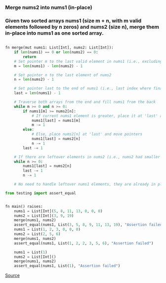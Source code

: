 ### Merge nums2 into nums1 (in-place)
### Given two sorted arrays nums1 (size m + n, with m valid elements followed by n zeros) and nums2 (size n), merge them in-place into nums1 as one sorted array.

```python

fn merge(mut nums1: List[Int], nums2: List[Int]):
    if len(nums1) == 0 or len(nums2) == 0:
        return
    # Set pointer m to the last valid element in nums1 (i.e., excluding trailing zeros)
    m = len(nums1) - len(nums2) - 1

    # Set pointer n to the last element of nums2
    n = len(nums2) - 1

    # Set pointer last to the end of nums1 (i.e., last index where final element will go)
    last = len(nums1) - 1

    # Traverse both arrays from the end and fill nums1 from the back
    while m >= 0 and n >= 0:
        if nums1[m] >= nums2[n]:
            # If current nums1 element is greater, place it at 'last' and move pointers
            nums1[last] = nums1[m]
            m -= 1
        else:
            # Else, place nums2[n] at 'last' and move pointers
            nums1[last] = nums2[n]
            n -= 1
        last -= 1

    # If there are leftover elements in nums2 (i.e., nums2 had smaller elements)
    while n >= 0:
        nums1[last] = nums2[n]
        last -= 1
        n -= 1

    # No need to handle leftover nums1 elements, they are already in place 1

from testing import assert_equal


fn main() raises:
    nums1 = List[Int](5, 8, 11, 13, 0, 0, 0)
    nums2 = List[Int](3, 9, 19)
    merge(nums1, nums2)
    assert_equal(nums1, List(3, 5, 8, 9, 11, 13, 19), "Assertion failed")
    nums1 = List(1, 2, 3, 0, 0, 0)
    nums2 = List(2, 5, 6)
    merge(nums1, nums2)
    assert_equal(nums1, List(1, 2, 2, 3, 5, 6), "Assertion failed")

    nums1 = List(1)
    nums2 = List[Int]()
    merge(nums1, nums2)
    assert_equal(nums1, List(1), "Assertion failed")

```

[Source](https://github.com/ratulb/mojo_programming/blob/main/codes/merge_shorted_arr_in_place.mojo)
